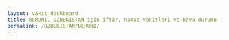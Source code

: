 ```yaml
---
layout: vakit_dashboard
title: BERUNI, OZBEKISTAN için iftar, namaz vakitleri ve hava durumu - ilçe/eyalet seç
permalink: /OZBEKISTAN/BERUNI/
---
```


<script type="text/javascript">
  var GLOBAL_COUNTRY = 'OZBEKISTAN';
  var GLOBAL_CITY = 'BERUNI';
  var GLOBAL_STATE = '';
  var lat = 72;
  var lon = 21;
</script>
